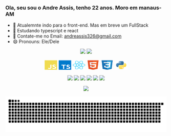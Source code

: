 ### Ola, seu sou o Andre Assis, tenho 22 anos. Moro em manaus-AM

- 🔭 Atualemnte indo para o front-end. Mas em breve um FullStack
- 🌱 Estudando typescript e react
- 👯 Contate-me no Email: andreassis326@gmail.com
- 😄 Pronouns: Ele/Dele
<div align="center">         
  <img height="180em" src="https://github-readme-stats.vercel.app/api?username=AndreAssisDEV&show_icons=true&theme=dracula&include_all_commits=true&count_private=true"/>
  <img height="180em" src="https://github-readme-stats.vercel.app/api/top-langs/?username=rafaballerini&layout=compact&langs_count=7&theme=dracula"/>
</div>
<div style="display: inline_block"  align="center"><br>
  <img align="center" alt="andre-Js" height="30" width="40" src="https://raw.githubusercontent.com/devicons/devicon/master/icons/javascript/javascript-plain.svg">
  <img align="center" alt="andre-Ts" height="30" width="40" src="https://raw.githubusercontent.com/devicons/devicon/master/icons/typescript/typescript-plain.svg">
  <img align="center" alt="andre-React" height="30" width="40" src="https://raw.githubusercontent.com/devicons/devicon/master/icons/react/react-original.svg">
  <img align="center" alt="andre-HTML" height="30" width="40" src="https://raw.githubusercontent.com/devicons/devicon/master/icons/html5/html5-original.svg">
  <img align="center" alt="andre-CSS" height="30" width="40" src="https://raw.githubusercontent.com/devicons/devicon/master/icons/css3/css3-original.svg">
  <img align="center" alt="andre-Python" height="30" width="40" src="https://raw.githubusercontent.com/devicons/devicon/master/icons/python/python-original.svg">
</div>
<div> 
<br>
<div align="center">
<a href="https://www.youtube.com/channel/UC_-uuuZbY0AAt9CViNzvc-Q" target="_blank"><img src="https://img.shields.io/badge/YouTube-FF0000?style=for-the-badge&logo=youtube&logoColor=white" target="_blank"></a>
  <a href="https://instagram.com/rafaballerini" target="_blank"><img src="https://img.shields.io/badge/-Instagram-%23E4405F?style=for-the-badge&logo=instagram&logoColor=white" target="_blank"></a>
 	<a href="https://www.twitch.tv/rafaballerinii" target="_blank"><img src="https://img.shields.io/badge/Twitch-9146FF?style=for-the-badge&logo=twitch&logoColor=white" target="_blank"></a>
 <a href="https://discord.gg/wagxzStdcR" target="_blank"><img src="https://img.shields.io/badge/Discord-7289DA?style=for-the-badge&logo=discord&logoColor=white" target="_blank"></a> 
  <a href = "mailto:contatorafaballerini@gmail.com"><img src="https://img.shields.io/badge/-Gmail-%23333?style=for-the-badge&logo=gmail&logoColor=white" target="_blank"></a>
  <a href="https://www.linkedin.com/in/rafaella-ballerini-45875016a" target="_blank"><img src="https://img.shields.io/badge/-LinkedIn-%230077B5?style=for-the-badge&logo=linkedin&logoColor=white" target="_blank"></a> 
</div>
<p align="center">  <img alingn="center" src="https://profile-counter.glitch.me/AndreAssisDEV/count.svg" /></p>

![snake gif](https://github.com/AndreAssisDEV/AndreAssisDEV/blob/output/github-contribution-grid-snake.svg)

 
  
 
